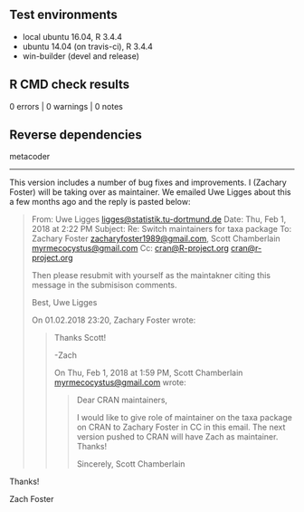 ## Test environments

* local ubuntu 16.04, R 3.4.4
* ubuntu 14.04 (on travis-ci), R 3.4.4
* win-builder (devel and release)

## R CMD check results

0 errors | 0 warnings | 0 notes

## Reverse dependencies

metacoder

---

This version includes a number of bug fixes and improvements.
I (Zachary Foster) will be taking over as maintainer.
We emailed Uwe Ligges about this a few months ago and the reply is pasted below:

> From: Uwe Ligges <ligges@statistik.tu-dortmund.de>
> Date: Thu, Feb 1, 2018 at 2:22 PM
> Subject: Re: Switch maintainers for taxa package
> To: Zachary Foster <zacharyfoster1989@gmail.com>, Scott Chamberlain <myrmecocystus@gmail.com>
> Cc: cran@R-project.org <cran@r-project.org>
> 
> 
> Then please resubmit with yourself as the maintakner citing this message
> in the submisison comments.
> 
> Best,
> Uwe Ligges
> 
> 
> 
> On 01.02.2018 23:20, Zachary Foster wrote:
> > Thanks Scott!
> >
> > -Zach
> >
> > On Thu, Feb 1, 2018 at 1:59 PM, Scott Chamberlain <myrmecocystus@gmail.com>
> > wrote:
> >
> >> Dear CRAN maintainers,
> >>
> >> I would like to give role of maintainer on the taxa package on CRAN to
> >> Zachary Foster in CC in this email.  The next version pushed to CRAN will
> >> have Zach as maintainer. Thanks!
> >>
> >> Sincerely,
> >> Scott Chamberlain

Thanks!

Zach Foster
